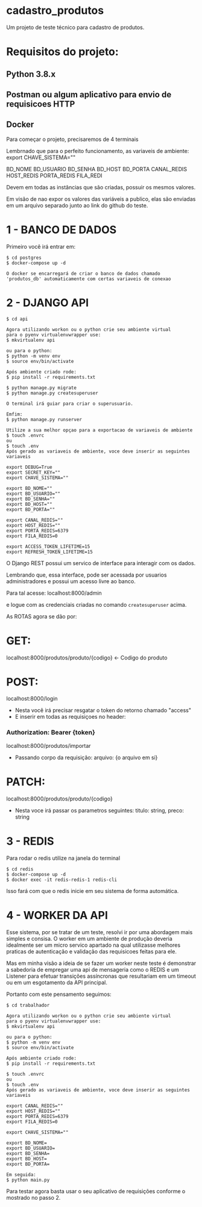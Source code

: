 # cadastro_produtos

Um projeto de teste técnico para cadastro de produtos.

# Requisitos do projeto:

## Python 3.8.x

## Postman ou algum aplicativo para envio de requisicoes HTTP

## Docker

Para começar o projeto, precisaremos de 4 terminais

Lembrnado que para o perfeito funcionamento, as variaveis de ambiente:
export CHAVE_SISTEMA=""

BD_NOME
BD_USUARIO
BD_SENHA
BD_HOST
BD_PORTA
CANAL_REDIS
HOST_REDIS
PORTA_REDIS
FILA_REDI

Devem em todas as instâncias que são criadas, possuir os mesmos valores.

Em visão de nao expor os valores das variáveis a publico, elas são enviadas em um arquivo separado junto ao link do github do teste.

# 1 - BANCO DE DADOS

Primeiro você irá entrar em:

```
$ cd postgres
$ docker-compose up -d

O docker se encarregará de criar o banco de dados chamado 'produtos_db' automaticamente com certas variaveis de conexao
```

# 2 - DJANGO API

```
$ cd api

Agora utilizando workon ou o python crie seu ambiente virtual
para o pyenv virtualenvwrapper use:
$ mkvirtualenv api

ou para o python:
$ python -m venv env
$ source env/bin/activate

Após ambiente criado rode:
$ pip install -r requirements.txt

$ python manage.py migrate
$ python manage.py createsuperuser

O terminal irá guiar para criar o superusuario.

Emfim:
$ python manage.py runserver

Utilize a sua melhor opçao para a exportacao de variaveis de ambiente
$ touch .envrc
ou
$ touch .env
Após gerado as variaveis de ambiente, voce deve inserir as seguintes variaveis

export DEBUG=True
export SECRET_KEY=""
export CHAVE_SISTEMA=""

export BD_NOME=""
export BD_USUARIO=""
export BD_SENHA=""
export BD_HOST=""
export BD_PORTA=""

export CANAL_REDIS=""
export HOST_REDIS=""
export PORTA_REDIS=6379
export FILA_REDIS=0

export ACCESS_TOKEN_LIFETIME=15
export REFRESH_TOKEN_LIFETIME=15

```

O Django REST possui um servico de interface para interagir com os dados.

Lembrando que, essa interface, pode ser acessada por usuarios administradores e
possui um acesso livre ao banco.

Para tal acesse:
localhost:8000/admin

e logue com as credenciais criadas no comando `createsuperuser` acima.

As ROTAS agora se dão por:

# GET:

localhost:8000/produtos/produto/{codigo} <- Codigo do produto

# POST:

localhost:8000/login

- Nesta você irá precisar resgatar o token do retorno chamado "access"
- E inserir em todas as requisiçoes no header:

### Authorization: Bearer {token}

localhost:8000/produtos/importar

- Passando corpo da requisição: arquivo: {o arquivo em si}

# PATCH:

localhost:8000/produtos/produto/{codigo}

- Nesta voce irá passar os parametros seguintes:
  titulo: string, preco: string

# 3 - REDIS

Para rodar o redis utilize na janela do terminal

```
$ cd redis
$ docker-compose up -d
$ docker exec -it redis-redis-1 redis-cli
```

Isso fará com que o redis inicie em seu sistema de forma automática.

# 4 - WORKER DA API

Esse sistema, por se tratar de um teste, resolvi ir por uma abordagem mais
simples e consisa. O worker em um ambiente de produção deveria idealmente ser
um micro servico apartado na qual utilizasse melhores praticas de autenticação
e validação das requisicoes feitas para ele.

Mas em minha visão a ideia de se fazer um worker neste teste é demonstrar a
sabedoria de empregar uma api de mensageria como o REDIS e um Listener para
efetuar transições assíncronas que resultariam em um timeout ou em um
esgotamento da API principal.

Portanto com este pensamento seguimos:

```
$ cd trabalhador

Agora utilizando workon ou o python crie seu ambiente virtual
para o pyenv virtualenvwrapper use:
$ mkvirtualenv api

ou para o python:
$ python -m venv env
$ source env/bin/activate

Após ambiente criado rode:
$ pip install -r requirements.txt

$ touch .envrc
ou
$ touch .env
Após gerado as variaveis de ambiente, voce deve inserir as seguintes variaveis

export CANAL_REDIS=""
export HOST_REDIS=""
export PORTA_REDIS=6379
export FILA_REDIS=0

export CHAVE_SISTEMA=""

export BD_NOME=
export BD_USUARIO=
export BD_SENHA=
export BD_HOST=
export BD_PORTA=

Em seguida:
$ python main.py
```

Para testar agora basta usar o seu aplicativo de requisições conforme o mostrado no passo 2.
